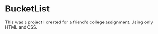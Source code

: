 # BucketList
This was a project I created for a friend's college assignment. Using only HTML and CSS.
